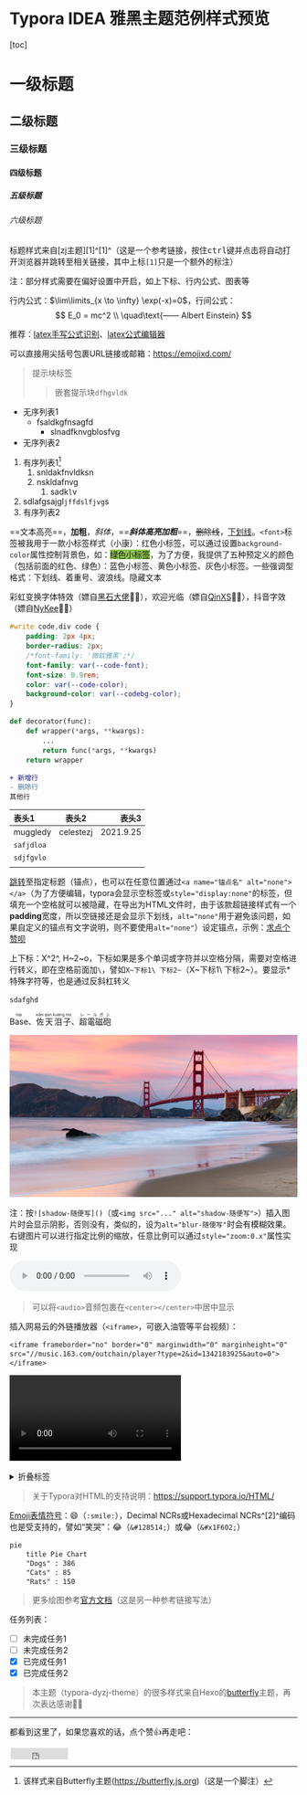 # Typora IDEA 雅黑主题范例样式预览

[toc]

# 一级标题

## 二级标题

### 三级标题

#### 四级标题

##### 五级标题

###### 六级标题

标题样式来自[zj主题][1]^[1]^（这是一个参考链接，按住<kbd>ctrl</kbd>键并点击将自动打开浏览器并跳转至相关链接，其中上标`[1]`只是一个额外的标注）

注：部分样式需要在偏好设置中开启，如上下标、行内公式、图表等

行内公式：$\lim\limits_{x \to \infty} \exp(-x)=0$，行间公式：
$$
E_0 = mc^2 \\
\quad\text{—— Albert Einstein}
$$

推荐：[latex手写公式识别](http://draw.mathpix.com/)、[latex公式编辑器](https://www.latexlive.com/)

可以直接用尖括号包裹URL链接或邮箱：<https://emojixd.com/>

> 提示块标签
>
> > 嵌套提示块`dfhgvldk`

- 无序列表1
  - fsaldkgfnsagfd
    - slnadfknvgblosfvg
- 无序列表2

1. 有序列表1[^1]
   1. snldakfnvldksn
   2. nskldafnvg
      1. sadk`l`v
2. sdlafgsajgl`jffdslfjvg`s
3. 有序列表2

==文本高亮==，__加粗__，*斜体*，==***斜体高亮加粗***==，~~删除线~~，<u>下划线</u>。`<font>`标签被我用于一款小标签样式（小康）：<font>红色小标签</font>，可以通过设置`background-color`属性控制背景色，如：<font style="background-color:#8bc34a">绿色小标签</font>，为了方便，我提供了五种预定义的颜色（包括前面的红色、绿色）：<font title="blue">蓝色小标签</font>、<font title="yellow">黄色小标签</font>、<font title="gray">灰色小标签</font>。一些强调型格式：<span alt="underline">下划线</span>、<span alt="emp">着重号</span>、<span alt="wavy">波浪线</span>。<span alt="hide">隐藏文本</span>

<span alt="rainbow">彩虹变换字体特效</span>（嫖自[黑石大佬](https://www.heson10.com/posts/21347.html)🙇‍♀️），<span alt="modern">欢迎光临</span>（嫖自[QinXS](https://7bxing.com/friends/)🙇‍♀️），<span alt="shake">抖音字效</span>（嫖自[NyKee](https://www.nykee.cn/)🙇‍♀️）

```css
#write code,div code {
    padding: 2px 4px;
    border-radius: 2px;
    /*font-family: '微软雅黑';*/
    font-family: var(--code-font);
    font-size: 0.9rem;
    color: var(--code-color);
    background-color: var(--codebg-color);
}
```

```python
def decorator(func):
    def wrapper(*args, **kwargs):
        ...
        return func(*args, **kwargs)
    return wrapper
```

```diff
+ 新增行
- 删除行
其他行
```

| 表头1      |   表头2   |     表头3 |
| :--------- | :-------: | --------: |
| muggledy   | celestezj | 2021.9.25 |
| `safjdloa` |           |           |
| `sdjfgvlo` |           |           |
|            |           |           |

[跳转](#二级标题)至指定标题（锚点），也可以在任意位置通过`<a name="锚点名" alt="none"> </a>`（为了方便编辑，typora会显示空标签或`style="display:none"`的标签，但填充一个空格就可以被隐藏，在导出为HTML文件时，由于该款超链接样式有一个**padding**宽度，所以空链接还是会显示下划线，`alt="none"`用于避免该问题，如果自定义的锚点有文字说明，则不要使用`alt="none"`）设定锚点，示例：[求点个赞呗](#star)

上下标：X^2^, H~2~o，下标如果是多个单词或字符并以空格分隔，需要对空格进行转义，即在空格前面加`\`，譬如`X~下标1\ 下标2~`（X~下标1\ 下标2~）。要显示\*特殊字符等，也是通过反斜杠转义

`sdafghd`

<ruby>Base<rp> (</rp><rt>top</rt><rp>) </rp></ruby>、<ruby>佐天泪子<rp> (</rp><rt>xiān qún kuáng mó</rt><rp>) </rp></ruby>、<ruby>超電磁砲<rp> (</rp><rt>レールガン</rt><rp>) </rp></ruby>

<img src="./temp/04154_bayoffire_2560x1440.jpg" style="zoom: 67%;" alt="" />

注：按`![shadow-随便写]()`（或`<img src="..." alt="shadow-随便写">`）插入图片时会显示阴影，否则没有，类似的，设为`alt="blur-随便写"`时会有模糊效果。右键图片可以进行指定比例的缩放，任意比例可以通过`style="zoom:0.x"`属性实现

<audio controls="controls">
  <source src="./temp/你能不能不要离开我 (莫叫语版)-莫叫姐姐.mp3" type="audio/mp3" />
</audio>


> 可以将`<audio>`音频包裹在`<center></center>`中居中显示

插入网易云的外链播放器（`<iframe>`，可嵌入油管等平台视频）：

```iframe
<iframe frameborder="no" border="0" marginwidth="0" marginheight="0" src="//music.163.com/outchain/player?type=2&id=1342183925&auto=0"></iframe>
```

<audio src="./temp/她的微笑.mp3"></audio>

<video src="./temp/航拍风景.mp4"></video>

<details>
    <summary>折叠标签</summary>
    青青子衿，悠悠我心
    sadhfnksanfg
    sklondvglo
</details>


> 关于Typora对HTML的支持说明：<https://support.typora.io/HTML/>

[Emoji表情符号](https://www.webfx.com/tools/emoji-cheat-sheet/)：:smile:（`:smile:`），Decimal NCRs或Hexadecimal NCRs^[2]^编码也是受支持的，譬如“笑哭”：&#128514;（`&#128514;`）或&#x1F602;（`&#x1F602;`）

```mermaid
pie
    title Pie Chart
    "Dogs" : 386
    "Cats" : 85
    "Rats" : 150 
```

> 更多绘图参考[官方文档][]（这是另一种参考链接写法）

任务列表：

- [ ] 未完成任务1
- [ ] 未完成任务2
- [x] 已完成任务1
- [x] 已完成任务2

> 本主题（typora-dyzj-theme）的很多样式来自Hexo的<span alt="btn"><a href="https://butterfly.js.org">butterfly</a></span>主题，再次表达感谢🙇‍♀️

---

<a name="star" alt="none"> </a>都看到这里了，如果您喜欢的话，点个赞:+1:再走吧：

<iframe style="margin-left: 2px; margin-bottom:-5px;" frameborder="0" scrolling="0" width="100px" height="20px" src="https://ghbtns.com/github-btn.html?user=muggledy&repo=typora-dyzj-theme&type=star&count=true" > </iframe>

[^1]: 该样式来自Butterfly主题(https://butterfly.js.org)（这是一个脚注）

[^2]: https://github.com/Theigrams/My-Typora-Themes	"本样式修改自zj主题（这是一个链接引用）"
[^3]:https://www.ifreesite.com/unicode/

[官方文档]: https://support.typora.io/Draw-Diagrams-With-Markdown/
